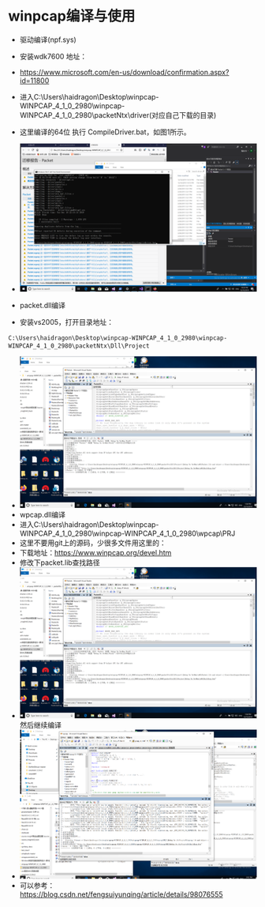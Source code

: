 #  winpcap编译与使用
* 驱动编译(npf.sys)

* 安装wdk7600 地址：
* https://www.microsoft.com/en-us/download/confirmation.aspx?id=11800
* 进入C:\Users\haidragon\Desktop\winpcap-WINPCAP_4_1_0_2980\winpcap-WINPCAP_4_1_0_2980\packetNtx\driver(对应自己下载的目录)
* 这里编译的64位 执行 CompileDriver.bat，如图1所示。
* ![avatar](https://github.com/haidragon/pcap_Banalysis/blob/master/pages/page3/images/1.png)
* packet.dll编译
* 安装vs2005，打开目录地址：
```
C:\Users\haidragon\Desktop\winpcap-WINPCAP_4_1_0_2980\winpcap-WINPCAP_4_1_0_2980\packetNtx\Dll\Project
```
* ![avatar](https://github.com/haidragon/pcap_Banalysis/blob/master/pages/page3/images/packet.png)
* wpcap.dll编译
* 进入C:\Users\haidragon\Desktop\winpcap-WINPCAP_4_1_0_2980\winpcap-WINPCAP_4_1_0_2980\wpcap\PRJ
* 这里不要用git上的源码，少很多文件用这里的：
* 下载地址：https://www.winpcap.org/devel.htm
* 修改下packet.lib查找路径
* ![avatar](https://github.com/haidragon/pcap_Banalysis/blob/master/pages/page3/images/packet.png)
然后继续编译
* ![avatar](https://github.com/haidragon/pcap_Banalysis/blob/master/pages/page3/images/wpcap.png)
* 可以参考： https://blog.csdn.net/fengsuiyunqing/article/details/98076555


